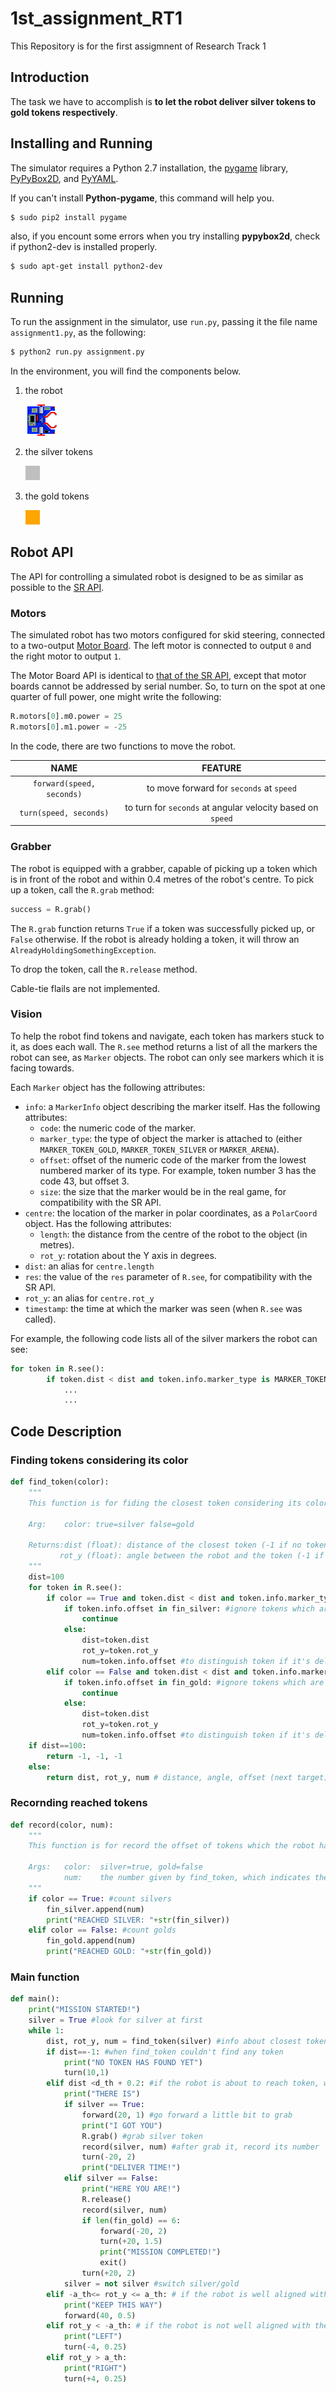 1st_assignment_RT1
================================

This Repository is for the first assigmnent of Research Track 1

Introduction
------------

The task we have to accomplish is **to let the robot deliver silver tokens to gold tokens respectively**.

Installing and Running
----------------------

The simulator requires a Python 2.7 installation, the [pygame](http://pygame.org/) library, [PyPyBox2D](https://pypi.python.org/pypi/pypybox2d/2.1-r331), and [PyYAML](https://pypi.python.org/pypi/PyYAML/).

If you can't install **Python-pygame**, this command will help you.

```bash
$ sudo pip2 install pygame
```

also, if you encount some errors when you try installing **pypybox2d**, check if python2-dev is installed properly.

```bash
$ sudo apt-get install python2-dev
```

Running
-------

To run the assignment in the simulator, use `run.py`, passing it the file name `assignment1.py`, as the following:

```bash
$ python2 run.py assignment.py
```

In the environment, you will find the components below.

1. the robot
   
   ![alt text](https://github.com/kazu610/1st_assignment_RT1/blob/main/sr/robot.png)
2. the silver tokens
   
   ![alt text](https://github.com/kazu610/1st_assignment_RT1/blob/main/sr/token_silver.png)
3. the gold tokens
   
   ![alt text](https://github.com/kazu610/1st_assignment_RT1/blob/main/sr/token.png)

Robot API
---------

The API for controlling a simulated robot is designed to be as similar as possible to the [SR API][sr-api].

### Motors ###

The simulated robot has two motors configured for skid steering, connected to a two-output [Motor Board](https://studentrobotics.org/docs/kit/motor_board). The left motor is connected to output `0` and the right motor to output `1`.

The Motor Board API is identical to [that of the SR API](https://studentrobotics.org/docs/programming/sr/motors/), except that motor boards cannot be addressed by serial number. So, to turn on the spot at one quarter of full power, one might write the following:

```python
R.motors[0].m0.power = 25
R.motors[0].m1.power = -25
```

In the code, there are two functions to move the robot.

| NAME | FEATURE |
|:---------------:|:----------------:|
| `forward(speed, seconds)` | to move forward for `seconds` at `speed` |
| `turn(speed, seconds)` | to turn for `seconds` at angular velocity based on `speed` |

### Grabber ###

The robot is equipped with a grabber, capable of picking up a token which is in front of the robot and within 0.4 metres of the robot's centre. To pick up a token, call the `R.grab` method:

```python
success = R.grab()
```

The `R.grab` function returns `True` if a token was successfully picked up, or `False` otherwise. If the robot is already holding a token, it will throw an `AlreadyHoldingSomethingException`.

To drop the token, call the `R.release` method.

Cable-tie flails are not implemented.

### Vision ###

To help the robot find tokens and navigate, each token has markers stuck to it, as does each wall. The `R.see` method returns a list of all the markers the robot can see, as `Marker` objects. The robot can only see markers which it is facing towards.

Each `Marker` object has the following attributes:

* `info`: a `MarkerInfo` object describing the marker itself. Has the following attributes:
  * `code`: the numeric code of the marker.
  * `marker_type`: the type of object the marker is attached to (either `MARKER_TOKEN_GOLD`, `MARKER_TOKEN_SILVER` or `MARKER_ARENA`).
  * `offset`: offset of the numeric code of the marker from the lowest numbered marker of its type. For example, token number 3 has the code 43, but offset 3.
  * `size`: the size that the marker would be in the real game, for compatibility with the SR API.
* `centre`: the location of the marker in polar coordinates, as a `PolarCoord` object. Has the following attributes:
  * `length`: the distance from the centre of the robot to the object (in metres).
  * `rot_y`: rotation about the Y axis in degrees.
* `dist`: an alias for `centre.length`
* `res`: the value of the `res` parameter of `R.see`, for compatibility with the SR API.
* `rot_y`: an alias for `centre.rot_y`
* `timestamp`: the time at which the marker was seen (when `R.see` was called).

For example, the following code lists all of the silver markers the robot can see:

```python
for token in R.see():
        if token.dist < dist and token.info.marker_type is MARKER_TOKEN_SILVER:
            ...
            ...
```

Code Description
----------------

### Finding tokens considering its color ###

```python
def find_token(color): 
    """
    This function is for fiding the closest token considering its color

    Arg:    color: true=silver false=gold

    Returns:dist (float): distance of the closest token (-1 if no token is detected)
           rot_y (float): angle between the robot and the token (-1 if no token is detected)
    """
    dist=100
    for token in R.see():
        if color == True and token.dist < dist and token.info.marker_type is MARKER_TOKEN_SILVER: #silver and closer than previous token
            if token.info.offset in fin_silver: #ignore tokens which are already delivered
                continue
            else:
                dist=token.dist
                rot_y=token.rot_y
                num=token.info.offset #to distinguish token if it's delivered or not
        elif color == False and token.dist < dist and token.info.marker_type is MARKER_TOKEN_GOLD:
            if token.info.offset in fin_gold: #ignore tokens which are already delivered
                continue
            else:
                dist=token.dist
                rot_y=token.rot_y
                num=token.info.offset #to distinguish token if it's delivered or not
    if dist==100:
        return -1, -1, -1
    else:
        return dist, rot_y, num # distance, angle, offset (next target)
```

### Recornding reached tokens  ###

```python
def record(color, num):
    """
    This function is for record the offset of tokens which the robot has already reached

    Args:   color:  silver=true, gold=false
            num:    the number given by find_token, which indicates the offset of token
    """
    if color == True: #count silvers
        fin_silver.append(num)
        print("REACHED SILVER: "+str(fin_silver))
    elif color == False: #count golds
        fin_gold.append(num)
        print("REACHED GOLD: "+str(fin_gold))
```

### Main function ###

```python
def main():
    print("MISSION STARTED!") 
    silver = True #look for silver at first
    while 1:
        dist, rot_y, num = find_token(silver) #info about closest token(silver/gold)
        if dist==-1: #when find_token couldn't find any token
            print("NO TOKEN HAS FOUND YET")
            turn(10,1)
        elif dist <d_th + 0.2: #if the robot is about to reach token, we grab/release it
            print("THERE IS")
            if silver == True:
                forward(20, 1) #go forward a little bit to grab
                print("I GOT YOU")
                R.grab() #grab silver token
                record(silver, num) #after grab it, record its number
                turn(-20, 2)
                print("DELIVER TIME!")
            elif silver == False:
                print("HERE YOU ARE!")
                R.release()
                record(silver, num)
                if len(fin_gold) == 6:
                    forward(-20, 2)
                    turn(+20, 1.5)
                    print("MISSION COMPLETED!")
                    exit()
                turn(+20, 2)
            silver = not silver #switch silver/gold
        elif -a_th<= rot_y <= a_th: # if the robot is well aligned with the token, we go forward
            print("KEEP THIS WAY")
            forward(40, 0.5)
        elif rot_y < -a_th: # if the robot is not well aligned with the token, we move it on the left or on the right
            print("LEFT")
            turn(-4, 0.25)
        elif rot_y > a_th:
            print("RIGHT")
            turn(+4, 0.25)
```

[sr-api]: https://studentrobotics.org/docs/programming/sr/